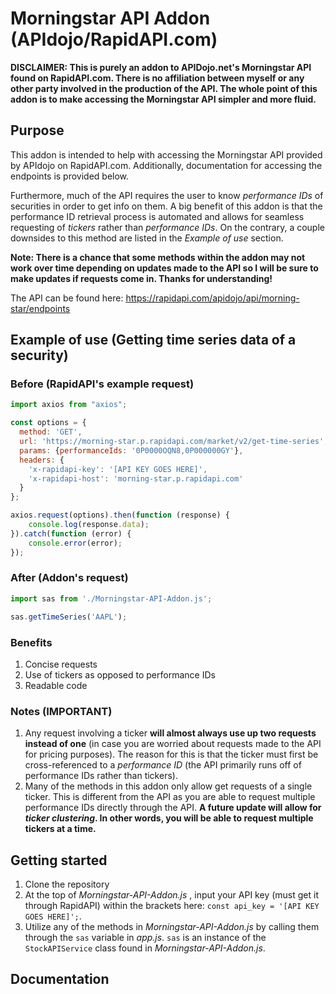 # Morningstar API Addon (APIdojo/RapidAPI.com)

**DISCLAIMER: This is purely an addon to APIDojo.net's Morningstar API found on RapidAPI.com.  There is no affiliation between myself or any other party involved in the production of the API.  The whole point of this addon is to make accessing the Morningstar API simpler and more fluid.**

## Purpose

This addon is intended to help with accessing the Morningstar API provided by APIdojo on RapidAPI.com.  Additionally, documentation for accessing the endpoints is provided below. 

Furthermore, much of the API requires the user to know _performance IDs_ of securities in order to get info on them.  A big benefit of this addon is that the performance ID retrieval process is automated and allows for seamless requesting of _tickers_ rather than _performance IDs_.  On the contrary, a couple downsides to this method are listed in the _Example of use_ section.

**Note: There is a chance that some methods within the addon may not work over time depending on updates made to the API so I will be sure to make updates if requests come in. Thanks for understanding!**

The API can be found here: https://rapidapi.com/apidojo/api/morning-star/endpoints

## Example of use (Getting time series data of a security)

### Before (RapidAPI's example request)
```javascript
import axios from "axios";

const options = {
  method: 'GET',
  url: 'https://morning-star.p.rapidapi.com/market/v2/get-time-series',
  params: {performanceIds: '0P0000OQN8,0P000000GY'},
  headers: {
    'x-rapidapi-key': '[API KEY GOES HERE]',
    'x-rapidapi-host': 'morning-star.p.rapidapi.com'
  }
};

axios.request(options).then(function (response) {
	console.log(response.data);
}).catch(function (error) {
	console.error(error);
});
```
### After (Addon's request)
```javascript
import sas from './Morningstar-API-Addon.js';

sas.getTimeSeries('AAPL');

```
### Benefits
1. Concise requests
2. Use of tickers as opposed to performance IDs
3. Readable code

### Notes (IMPORTANT)
1. Any request involving a ticker **will almost always use up two requests instead of one** (in case you are worried about requests made to the API for pricing purposes).  The reason for this is that the ticker must first be cross-referenced to a _performance ID_ (the API primarily runs off of performance IDs rather than tickers).
2. Many of the methods in this addon only allow get requests of a single ticker.  This is different from the API as you are able to request multiple performance IDs directly through the API.  **A future update will allow for _ticker clustering_.  In other words, you will be able to request multiple tickers at a time.**

## Getting started

1. Clone the repository
2. At the top of _Morningstar-API-Addon.js_ , input your API key (must get it through RapidAPI) within the brackets here: ``` const api_key = '[API KEY GOES HERE]'; ```.
3. Utilize any of the methods in _Morningstar-API-Addon.js_ by calling them through the ``` sas ``` variable in _app.js_.  ``` sas ``` is an instance of the ``` StockAPIService ``` class found in _Morningstar-API-Addon.js_.



## Documentation

